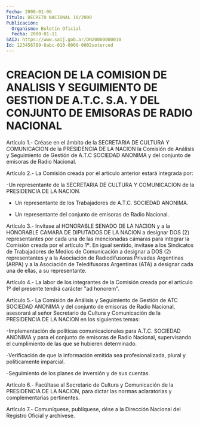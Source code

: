 ```yaml
---
Fecha: 2000-01-06
Título: DECRETO NACIONAL 10/2000
Publicación:
  Organismo: Boletín Oficial
  Fecha: 2000-01-11
SAIJ: https://www.saij.gob.ar/DN20000000010
Id: 123456789-0abc-010-0000-0002soterced
---
```

# CREACION DE LA COMISION DE ANALISIS Y SEGUIMIENTO DE GESTION DE A.T.C. S.A. Y DEL CONJUNTO DE EMISORAS DE RADIO NACIONAL

<a id="1"></a>
Artículo  1.-  Créase  en  el  ámbito  de la SECRETARIA DE CULTURA Y COMUNICACION de la PRESIDENCIA DE LA NACION  la Comisión de Análisis y Seguimiento de Gestión de A.T.C SOCIEDAD ANONIMA y del conjunto de emisoras de Radio Nacional.

<a id="2"></a>
Artículo  2.-  La  Comisión  creada  por el artículo anterior estará integrada por:

-Un representante de la SECRETARIA DE  CULTURA  Y COMUNICACION de la PRESIDENCIA DE LA NACION.

- Un representante de los Trabajadores de A.T.C.  SOCIEDAD  ANONIMA.

- Un  representante  del  conjunto  de  emisoras de Radio Nacional.

<a id="3"></a>
Artículo  3.-  Invítase  al  HONORABLE  SENADO  DE  LA NACION y a la HONORABLE  CAMARA  DE  DIPUTADOS  DE  LA NACION a designar  DOS  (2) representantes por cada una de las mencionadas cámaras para integrar la Comisión creada por el artículo 1º.  En igual sentido, invítase a los Sindicatos de Trabajadores de Medios  de Comunicación a designar a  DOS  (2)  representantes  y  a  la Asociación  de  Radiodifusoras Privadas  Argentinas  (ARPA)  y  a  la Asociación  de  Teledifusoras Argentinas (ATA) a designar cada una  de  ellas, a su representante.

<a id="4"></a>
Artículo  4.-  La labor de los integrantes de la Comisión creada por el artículo 1º del presente tendrá carácter "ad honorem".

<a id="5"></a>
Artículo 5.- La Comisión de Análisis y Seguimiento de Gestión de ATC SOCIEDAD  ANONIMA  y  del  conjunto  de  emisoras de Radio Nacional, asesorará  al  señor  Secretario  de Cultura y  Comunicación  de  la PRESIDENCIA DE LA NACION en los siguientes temas:

-Implementación de políticas comunicacionales  para  A.T.C. SOCIEDAD ANONIMA y para el conjunto de emisoras de Radio Nacional, supervisando  el  cumplimiento  de  las que se hubieren determinado.

-Verificación  de que la información emitida  sea  profesionalizada, plural y políticamente imparcial.

-Seguimiento de los planes de inversión y de sus cuentas.

<a id="6"></a>
Artículo 6.- Facúltase al Secretario de Cultura y Comunicación de la PRESIDENCIA  DE  LA  NACION,  para  dictar las normas aclaratorias y complementarias pertinentes.

<a id="7"></a>
Artículo  7.-  Comuníquese, publíquese, dése a la Dirección Nacional del Registro Oficial y archívese.